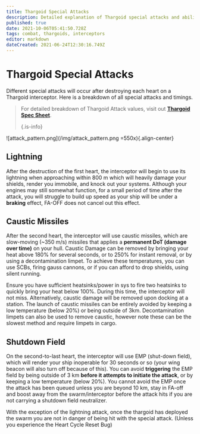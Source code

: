 ```yaml
---
title: Thargoid Special Attacks
description: Detailed explanation of Thargoid special attacks and abilities
published: true
date: 2021-10-06T05:41:50.728Z
tags: combat, thargoids, interceptors
editor: markdown
dateCreated: 2021-06-24T12:30:16.749Z
---
```


# Thargoid Special Attacks
Different special attacks will occur after destroying each heart on a Thargoid interceptor. Here is a breakdown of all special attacks and timings.

> For detailed breakdown of Thargoid Attack values, visit out [**Thargoid Spec Sheet**](/en/thargoid-specs). 
> 
> {.is-info}

!\[attack_pattern.png\](/img/attack_pattern.png =550x){.align-center}

## Lightning
After the destruction of the first heart, the interceptor will begin to use its lightning when approaching within 800 m which will heavily damage your shields, render you immobile, and knock out your systems. Although your engines may still somewhat function, for a small period of time after the attack, you will struggle to build up speed as your ship will be under a **braking** effect, FA-OFF does not cancel out this effect.

## Caustic Missiles
After the second heart, the interceptor will use caustic missiles, which are slow-moving (~350 m/s) missiles that applies a **permanent DoT (damage over time)** on your hull. Caustic Damage can be removed by bringing your heat above 180% for several seconds, or to 250% for instant removal, or by using a decontamination limpet. To achieve these temperatures, you can use SCBs, firing gauss cannons, or if you can afford to drop shields, using silent running.

Ensure you have sufficient heatsinks/power in sys to fire two heatsinks to quickly bring your heat below 100%. During this time, the interceptor will not miss. Alternatively, caustic damage will be removed upon docking at a station. The launch of caustic missiles can be entirely avoided by keeping a low temperature (below 20%) or being outside of 3km. Decontamination limpets can also be used to remove caustic, however note these can be the slowest method and require limpets in cargo.

## Shutdown Field
On the second-to-last heart, the interceptor will use EMP (shut-down field), which will render your ship inoperable for 30 seconds or so (your wing beacon will also turn off because of this). You can avoid **triggering** the EMP field by being outside of 3 km **before it attempts to initiate the attack**, or by keeping a low temperature (below 20%). You cannot avoid the EMP once the attack has been queued unless you are beyond 10 km, stay in FA-off and boost away from the swarm/interceptor before the attack hits if you are not carrying a shutdown field neutralizer.

With the exception of the lightning attack, once the thargoid has deployed the swarm you are not in danger of being hit with the special attack. (Unless you experience the Heart Cycle Reset Bug)